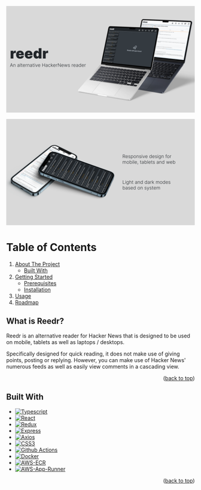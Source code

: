 ![Title Mockup](public/Title%20Mockup.png)

![Extra Mockup](public/Extra%20Mockup.png)

# Table of Contents

<!-- <details> -->
  <!-- <summary>Table of Contents</summary> -->
  <ol>
    <li>
      <a href="#about-the-project">About The Project</a>
      <ul>
        <li><a href="#built-with">Built With</a></li>
      </ul>
    </li>
    <li>
      <a href="#getting-started">Getting Started</a>
      <ul>
        <li><a href="#prerequisites">Prerequisites</a></li>
        <li><a href="#installation">Installation</a></li>
      </ul>
    </li>
    <li><a href="#usage">Usage</a></li>
    <li><a href="#roadmap">Roadmap</a></li>
  </ol>
<!-- </details> -->

## What is Reedr?

Reedr is an alternative reader for Hacker News that is designed to be used on mobile, tablets as well as laptops / desktops.

Specifically designed for quick reading, it does not make use of giving points, posting or replying. However, you can make use of Hacker News' numerous feeds as well as easily view comments in a cascading view.

<p align="right">(<a href="#readme-top">back to top</a>)</p>

## Built With

- [![Typescript][Typescript]][Typescript-url]
- [![React][React.js]][React-url]
- [![Redux][Redux.js]][Redux-url]
- [![Express][Express.js]][Express-url]
- [![Axios][Axios]][Axios-url]
- [![CSS3][CSS3]][CSS3-url]
- [![Github Actions][Github Actions]][Github-Actions-url]
- [![Docker][Docker]][Docker-url]
- [![AWS-ECR][AWS-ECR]][AWS-ECR-url]
- [![AWS-App-Runner][AWS-App-Runner]][AWS-App-Runner-url]

<p align="right">(<a href="#readme-top">back to top</a>)</p>

<!-- MARKDOWN LINKS & IMAGES -->
<!-- https://www.markdownguide.org/basic-syntax/#reference-style-links -->

[Typescript]: https://img.shields.io/badge/Typescript-3178C6?style=for-the-badge&logo=typescript&logoColor=white
[Typescript-url]: https://www.typescriptlang.org/
[React.js]: https://img.shields.io/badge/React-20232A?style=for-the-badge&logo=react&logoColor=61DAFB
[React-url]: https://reactjs.org/
[Redux.js]: https://img.shields.io/badge/Redux-764ABC?style=for-the-badge&logo=redux&logoColor=white
[Redux-url]: https://redux.js.org/
[Express.js]: https://img.shields.io/badge/Express-eee?style=for-the-badge&logo=express&logoColor=black
[Express-url]: https://expressjs.com/
[Axios]: https://img.shields.io/badge/Axios-%235A29E4?style=for-the-badge&logo=axios&logoColor=white
[Axios-url]: https://axios-http.com/docs/api_intro
[CSS3]: https://img.shields.io/badge/CSS3-%231572B6?style=for-the-badge&logo=css3&logoColor=white
[CSS3-url]: https://www.w3.org/Style/CSS/Overview.en.html
[Github Actions]: https://img.shields.io/badge/Github%20Actions-black?style=for-the-badge&logo=githubactions&logoColor=white
[Github-Actions-url]: https://github.com/features/actions
[Docker]: https://img.shields.io/badge/Docker-%232496ED?style=for-the-badge&logo=docker&logoColor=white
[Docker-url]: https://www.docker.com/
[AWS-ECR]: https://img.shields.io/badge/AWS%20Elastic%20Container%20Registry%20(ECR)-%23232F3E?style=for-the-badge&logo=amazonaws&logoColor=white
[AWS-ECR-url]: https://aws.amazon.com/ecr/
[AWS-App-Runner]: https://img.shields.io/badge/AWS%20App%20Runner-%23FF9900?style=for-the-badge&logo=amazonaws&logoColor=white
[AWS-App-Runner-url]: https://aws.amazon.com/apprunner/
